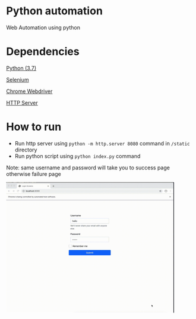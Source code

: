 # Python automation
Web Automation using python

# Dependencies

[Python (3.7)](https://www.python.org/downloads/release/python-379/)

[Selenium](https://pypi.org/project/selenium/)

[Chrome Webdriver](https://github.com/SeleniumHQ/selenium/wiki/ChromeDriver)

[HTTP Server](https://docs.python.org/3/library/http.server.html)

# How to run

* Run http server using `python -m http.server 8080` command in `/static` directory
* Run python script using `python index.py` command

Note: same username and password will take you to success page otherwise failure page

<img src="login_screen.gif" height="350px">
